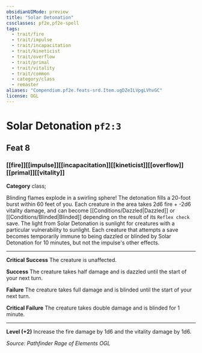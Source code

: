 ```yaml
---
obsidianUIMode: preview
title: "Solar Detonation"
cssclasses: pf2e,pf2e-spell
tags:
  - trait/fire
  - trait/impulse
  - trait/incapacitation
  - trait/kineticist
  - trait/overflow
  - trait/primal
  - trait/vitality
  - trait/common
  - category/class
  - remaster
aliases: "Compendium.pf2e.feats-srd.Item.ugDZeILVpgLVhvGC"
license: OGL
---
```

# Solar Detonation `pf2:3`
## Feat 8
### [[fire]][[impulse]][[incapacitation]][[kineticist]][[overflow]][[primal]][[vitality]]

**Category** class; 




Blinding flames explode in a swirling sphere! The detonation fills a 20-foot burst within 60 feet of you. Each creature in the area takes 2d6 fire + -2d6 vitality damage, and can become [[Conditions/Dazzled|Dazzled]] or [[Conditions/Blinded|Blinded]] depending on the result of its `Reflex check` save. The light from Solar Detonation is sunlight for creatures with a particular vulnerability to sunlight. Each creature that attempts a save becomes temporarily immune to being dazzled or blinded by Solar Detonation for 10 minutes, but not the impulse's other effects.

* * *

**Critical Success** The creature is unaffected.

**Success** The creature takes half damage and is dazzled until the start of your next turn.

**Failure** The creature takes full damage and is blinded until the start of your next turn.

**Critical Failure** The creature takes double damage and is blinded for 1 minute.

* * *

**Level (+2)** Increase the fire damage by 1d6 and the vitality damage by 1d6.

*Source: Pathfinder Rage of Elements*
*OGL*